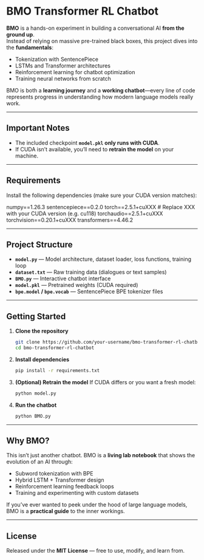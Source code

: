 
# BMO Transformer RL Chatbot  

**BMO** is a hands-on experiment in building a conversational AI **from the ground up**.  
Instead of relying on massive pre-trained black boxes, this project dives into the **fundamentals**:  

- Tokenization with SentencePiece  
- LSTMs and Transformer architectures  
- Reinforcement learning for chatbot optimization  
- Training neural networks from scratch  

BMO is both a **learning journey** and a **working chatbot**—every line of code represents progress in understanding how modern language models really work.  

---

## Important Notes  
- The included checkpoint **`model.pkl` only runs with CUDA**.  
- If CUDA isn’t available, you’ll need to **retrain the model** on your machine.  

---

## Requirements  

Install the following dependencies (make sure your CUDA version matches):  


numpy==1.26.3
sentencepiece==0.2.0
torch==2.5.1+cuXXX       # Replace XXX with your CUDA version (e.g. cu118)
torchaudio==2.5.1+cuXXX
torchvision==0.20.1+cuXXX
transformers==4.46.2


---

## Project Structure

* **`model.py`** — Model architecture, dataset loader, loss functions, training loop
* **`dataset.txt`** — Raw training data (dialogues or text samples)
* **`BMO.py`** — Interactive chatbot interface
* **`model.pkl`** — Pretrained weights (CUDA required)
* **`bpe.model` / `bpe.vocab`** — SentencePiece BPE tokenizer files

---

## Getting Started

1. **Clone the repository**

   ```bash
   git clone https://github.com/your-username/bmo-transformer-rl-chatbot.git
   cd bmo-transformer-rl-chatbot
   ```

2. **Install dependencies**

   ```bash
   pip install -r requirements.txt
   ```

3. **(Optional) Retrain the model**
   If CUDA differs or you want a fresh model:

   ```bash
   python model.py
   ```

4. **Run the chatbot**

   ```bash
   python BMO.py
   ```

---

## Why BMO?

This isn’t just another chatbot.
BMO is a **living lab notebook** that shows the evolution of an AI through:

* Subword tokenization with BPE
* Hybrid LSTM + Transformer design
* Reinforcement learning feedback loops
* Training and experimenting with custom datasets

If you’ve ever wanted to peek under the hood of large language models, BMO is a **practical guide** to the inner workings.

---

## License

Released under the **MIT License** — free to use, modify, and learn from.

```
```
